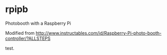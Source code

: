 rpipb
=====

Photobooth with a Raspberry Pi

Modified from http://www.instructables.com/id/Raspberry-Pi-photo-booth-controller/?ALLSTEPS

test.
